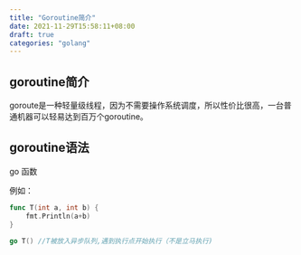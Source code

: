 ```yaml
---
title: "Goroutine简介"
date: 2021-11-29T15:58:11+08:00
draft: true
categories: "golang"
---
```


## goroutine简介

goroute是一种轻量级线程，因为不需要操作系统调度，所以性价比很高，一台普通机器可以轻易达到百万个goroutine。

## goroutine语法

go 函数

例如：

```go
func T(int a, int b) {
    fmt.Println(a+b)
}

go T() //T被放入异步队列,遇到执行点开始执行（不是立马执行)
```
